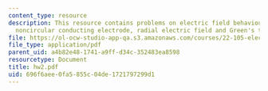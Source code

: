 ```yaml
---
content_type: resource
description: This resource contains problems on electric field behaviour around a
  noncircular conducting electrode, radial electric field and Green's theorem.
file: https://ol-ocw-studio-app-qa.s3.amazonaws.com/courses/22-105-electromagnetic-interactions-fall-2005/696f6aee0fa5855c04de1721797299d1_hw2.pdf
file_type: application/pdf
parent_uid: a4b82e48-1741-a9ff-d34c-352483ea8598
resourcetype: Document
title: hw2.pdf
uid: 696f6aee-0fa5-855c-04de-1721797299d1
---
```

